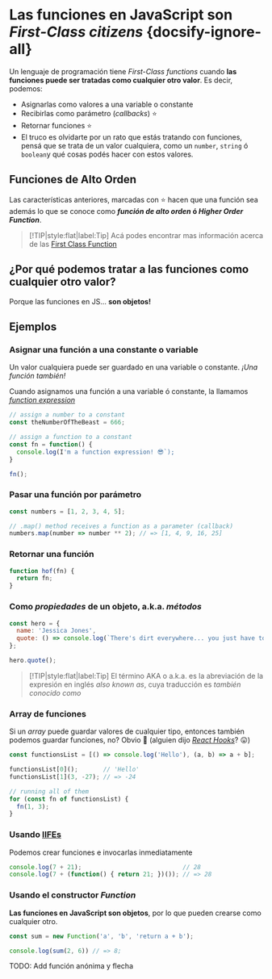 # Las funciones en JavaScript son _First-Class citizens_  {docsify-ignore-all}

Un lenguaje de programación tiene _First-Class functions_ cuando **las funciones puede ser tratadas como cualquier otro valor**.
Es decir, podemos:

* Asignarlas como valores a una variable o constante
* Recibirlas como parámetro (_callbacks_) :star:
* Retornar funciones :star:
* El truco es olvidarte por un rato que estás tratando con funciones, pensá que se trata de un valor cualquiera, como un `number`, `string` ó `boolean`y qué cosas podés hacer con estos valores.

## Funciones de Alto Orden

Las características anteriores, marcadas con :star: hacen que una función sea además lo que se conoce como **_función de alto orden_ ó _Higher Order Function_**.

>[!TIP|style:flat|label:Tip] Acá podes encontrar mas información acerca de las [First Class Function](https://developer.mozilla.org/en-US/docs/Glossary/First-class_Function)

## ¿Por qué podemos tratar a las funciones como cualquier otro valor?

Porque las funciones en JS... **son objetos!**

## Ejemplos

### Asignar una función a una constante o variable

Un valor cualquiera puede ser guardado en una variable o constante. *¡Una función también!*

Cuando asignamos una función a una variable ó constante, la llamamos [_function expression_](https://developer.mozilla.org/en-US/docs/web/JavaScript/Reference/Operators/function)

```js
// assign a number to a constant
const theNumberOfTheBeast = 666;

// assign a function to a constant
const fn = function() {
  console.log(I'm a function expression! 😎`);
}

fn();
```

### Pasar una función por parámetro

```js
const numbers = [1, 2, 3, 4, 5];

// .map() method receives a function as a parameter (callback)
numbers.map(number => number ** 2); // => [1, 4, 9, 16, 25]
```

### Retornar una función

```js
function hof(fn) {
  return fn;
}
```

### Como _propiedades_ de un objeto, a.k.a. _métodos_

```js
const hero = {
  name: 'Jessica Jones',
  quote: () => console.log(`There's dirt everywhere... you just have to know where to look`)
};

hero.quote();
```

>[!TIP|style:flat|label:Tip] El término AKA o a.k.a. es la abreviación de la expresión en inglés _also known as_, cuya traducción es _también conocido como_

### Array de funciones

Si un _array_ puede guardar valores de cualquier tipo, entonces también podemos guardar funciones, no? Obvio 🎉 (alguien dijo [_React Hooks_](https://medium.com/@ryardley/react-hooks-not-magic-just-arrays-cd4f1857236e)? 😛)

```js
const functionsList = [() => console.log('Hello'), (a, b) => a + b];

functionsList[0]();       // 'Hello'
functionsList[1](3, -27); // => -24

// running all of them
for (const fn of functionsList) {
  fn(1, 3);
}
```

### Usando [ IIFEs](https://developer.mozilla.org/en-US/docs/Glossary/IIFE)

Podemos crear funciones e invocarlas inmediatamente

```js
console.log(7 + 21);                            // 28
console.log(7 + (function() { return 21; })()); // => 28
```

### Usando el constructor _Function_

**Las funciones en JavaScript son objetos**, por lo que pueden crearse como cualquier otro.

```js
const sum = new Function('a', 'b', 'return a + b');

console.log(sum(2, 6)) // => 8;
```

TODO: Add función anónima y flecha
